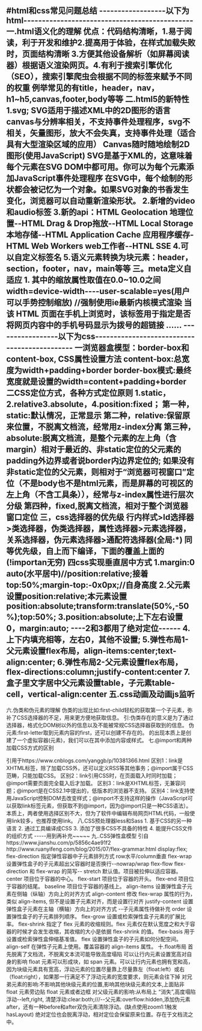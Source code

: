 #html和css常见问题总结
------------------以下为html----------------------------------------------  
一.html语义化的理解
优点：代码结构清晰，1.易于阅读，利于开发和维护2.提高用于体验，在样式加载失败时，页面结构清晰
3.方便其他设备解析（如屏幕阅读器）根据语义渲染网页。4.有利于搜索引擎优化（SEO），搜索引擎爬虫会根据不同的标签来赋予不同的权重
例举常见的有title，header，nav，h1~h5,canvas,footer,body等等
二.html5的新特性 
1.svg;
SVG适用于描述XML中的2D图形的语言
canvas与分辨率相关，不支持事件处理程序，svg不相关，矢量图形，放大不会失真，支持事件处理（适合具有大型渲染区域的应用）
Canvas随时随地绘制2D图形(使用JavaScript)
SVG是基于XML的，这意味着每个元素在SVG DOM中都可用。你可以为每个元素添加JavaScript事件处理程序
在SVG中，每个绘制的形状都会被记忆为一个对象。如果SVG对象的书香发生变化，浏览器可以自动重新渲染形状。
2.新增的video和audio标签
3.新的api：HTML Geolocation 地理位置--HTML Drag & Drop拖放--HTML Local Storage 本地存储--HTML Application Cache 应用程序缓存-HTML Web Workers web工作者--HTNL SSE
4.可以自定义标签名
5.语义元素转换为块元素：header，section，footer，nav，main等等
三。meta定义自适应
  1.<meta name="viewport" content="width=device-width,height=device-height,initial-scale=1.0, minimum-scale=1.0, maximum-scale=1.0, user-scalable=no">
  其中的缩放属性取值在0.0~10.0之间
  width=device-width----user-scalable=yes(用户可以手势控制缩放)
  <meta http-equiv="X-UA-Compatible" content="IE=edge"> //强制使用ie最新内核模式渲染
  <meta name="format-detection" content="telephone=no">当该 HTML 页面在手机上浏览时，该标签用于指定是否将网页内容中的手机号码显示为拨号的超链接
  ......
  -----------------以下为css---------------------------------------------
  一浏览器盒模型：border-box和content-box, CSS属性设置方法
  content-box:总宽度为width+padding+border
  border-box模式:最终宽度就是设置的width=content+padding+border
二CSS定位方式，各种方式定位原则
  1.static，2.relative3.absolute，4.position:fixed；
  第一种，static:默认情况，正常显示
  第二种，relative:保留原来位置，不脱离文档流，经常用z-index分离
  第三种，absolute:脱离文档流，是整个元素的左上角（含margin）相对于最近的、非static定位的父元素的padding外边界或者说border内边界定位的;
  如果没有非static定位的父元素，则相对于“浏览器可视窗口”定位（不是body也不是html元素，而是屏幕的可视区的左上角（不含工具条）），经常与z-index属性进行层次分级
  第四种，fixed,脱离文档流，相对于整个浏览器窗口定位
  三，css选择器的优先级
  行内样式>Id选择器>类选择器，伪类选择器，属性选择器>元素选择器， 关系选择器，伪元素选择器>通配符选择器(全局:*)
  同等优先级，自上而下编译，下面的覆盖上面的(!importan无穷)
四css实现垂直居中方式
  1.margin:0 auto(水平居中)//position:relative;接着top:50%;margin-top:-0x0px;//自身高度
  2.父元素设置position:relative;本元素设置position:absolute;transform:translate(50%,-50%);top:50%;
  3.position:absolute;上下左右设置0，margin:auto;
  ----2和3都用了绝对定位------
  4.上下内填充相等，左右0，其他不设置;
  5.弹性布局1-父元素设置flex布局，align-items:center;text-align:center;
  6.弹性布局2-父元素设置flex布局，flex-directions:column;justify-content:center
  7.盒子里文字居中父元素设置table，子元素table-cell，vertical-align:center
五.css动画及动画js监听
---
六.伪类和伪元素的理解
  伪类的出现比如:first-child轻松的获取第一个子元素，弥补了CSS选择器的不足，用来更方便地获取信息。
  引:伪类存在的意义是为了通过选择器，格式化DOM树以外的信息以及不能被常规CSS选择器获取到的信息。
  伪元素:first-letter取到元素内容的first，还可以创建不存在的。
  的出现本质上是创建了一个虚拟容器(元素)，我们可以在其中添加内容或样式。
七.@import和两种加载CSS方式的区别
  <link href="外部CSS文件的URL路径" rel="stylesheet" type="text/css" />
  引用于https://www.cnblogs.com/yanggb/p/10381366.html
  <style type="text/css">
  @import + 空格 + url(外部CSS文件URL路径地址);
  </style>
  区别1：link是XHTML标签，除了加载CSS外，还可以定义RSS等其他事务；@import属于CSS范畴，只能加载CSS。
  区别2：link引用CSS时，在页面载入时同时加载；@import需要页面完全载入后才加载。
  区别3：link是XHTML标签，无兼容问题；@import是在CSS2.1中提出的，低版本的浏览器不支持。
  区别4：link支持使用JavaScript控制DOM去改变样式；@import不支持这样的操作（JavaScript可以获取link标签元素，但获取不到@import，因为@import只是一种CSS语法）。
  本质上，两者使用选择区别不大，但为了软件中编辑布局网页HTML代码，一般使用link较多，也推荐使用link。
  八.CSS预处理器less和Sass
  1.        基于CSS的另一种语言
  2.        通过工具编译成CSS
  3.        添加了很多CSS不具备的特性
  4.        能提升CSS文件的组织方式
-----用到再补充~~~~~
九..CSS弹性盒模型
  引自https://www.jianshu.com/p/5856c4ae91f2
  http://www.ruanyifeng.com/blog/2015/07/flex-grammar.html
  display:flex;
  flex-direction	指定弹性容器中子元素排列方式 row水平/column垂直
  flex-wrap	设置弹性盒子的子元素超出父容器时是否换行--nowrap/wrap
  flex-flow	flex-direction 和 flex-wrap 的简写--
  stretch	默认值。项目被拉伸以适应容器。
  center	项目位于容器的中心。
  flex-start	项目位于容器的开头。
  flex-end	项目位于容器的结尾。
  baseline	项目位于容器的基线上。
  align-items	设置弹性盒子元素在侧轴（纵轴）方向上的对齐方式
  align-content	修改 flex-wrap 属性的行为，类似 align-items, 但不是设置子元素对齐，而是设置行对齐
  justify-content	设置弹性盒子元素在主轴（横轴）方向上的对齐方式
--子元素属性待做补充
    order	设置弹性盒子的子元素排列顺序。
    flex-grow	设置或检索弹性盒子元素的扩展比率。
    flex-shrink	指定了 flex 元素的收缩规则。flex 元素仅在默认宽度之和大于容器的时候才会发生收缩，其收缩的大小是依据 flex-shrink 的值。
  flex-basis	用于设置或检索弹性盒伸缩基准值。
  flex	设置弹性盒子的子元素如何分配空间。
  align-self	在弹性子元素上使用。覆盖容器的 align-items 属性。
十.float布局
  首先脱离了文档流，不脱离文本流可能导致高度塌陷
可以让行内元素设置宽高对自身的影响
float 元素可以形成块，如 span 元素。可以让行内元素也拥有宽和高，因为块级元素具有宽高，浮动元素的位置尽量靠上尽量靠左（float:left）或右（float:right），如果那一行满足不了浮动元素的宽度要求，则元素会往下掉
对兄弟元素的影响:不影响其他块级元素的位置,影响其他块级元素的文本,上面贴非 float 元素旁边贴 float 元素或者边框
对父级元素的影响:从布局上 “消失”,高度塌陷
浮动--left,right,
清楚浮动:clear:both;///--父元素:overflow:hidden,添加伪元素after，还有一种before和after双伪元素清除浮动。(缺点使用zoom1:1触发hasLayout)
绝对定位也会脱离浮动，相对定位会保留原来位置。存在于文档流之中。
